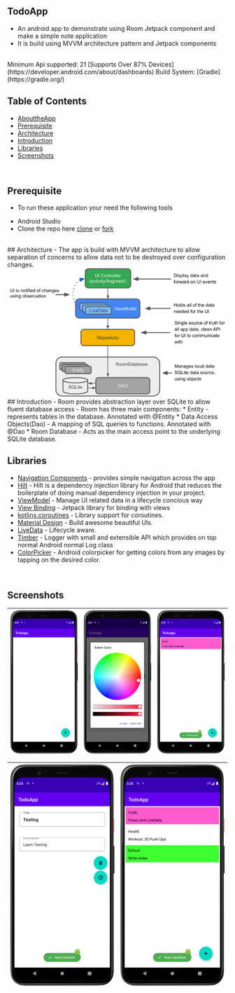 ## TodoApp
- An android app to demonstrate using Room Jetpack component and make a simple note application
- It is build using MVVM architecture pattern and Jetpack components

<br>
Minimum Api supported: 21 [Supports Over 87% Devices](https://developer.android.com/about/dashboards)
Build System: [Gradle](https://gradle.org/)
<br>

## Table of Contents
- [AbouttheApp](#abouttheapp)
- [Prerequisite](#prerequisite)
- [Architecture](#architecture)
- [Introduction](#introduction)
- [Libraries](#libraries)
- [Screenshots](#screenshots)
<br>

## Prerequisite
- To run these application your need the following tools
* Android Studio
* Clone the repo here [clone](https://github.com/Alex-mumo/TodoApp.git) or [fork]()

<br>
## Architecture
- The app is build with MVVM architecture to allow separation of concerns to allow data not to be destroyed over configuration changes.
<img src="assets/architecture.png">
## Introduction
- Room provides abstraction layer over SQLite to allow fluent database access
- Room has three main components:
*  Entity - represents tables in the database. Annotated with @Entity
*  Data Access Objects(Dao) - A mapping of SQL queries to functions. Annotated with @Dao
*  Room Database - Acts as the main access point to the underlying SQLite database.
<br>
   
## Libraries
* [Navigation Components](https://developer.android.com/guide/navigation/navigation-getting-started) - provides simple navigation across the app 
* [Hilt](https://developer.android.com/training/dependency-injection/hilt-android) - Hilt is a dependency injection library for Android that reduces the boilerplate of doing manual dependency injection in your project.
* [ViewModel](https://developer.android.com/topic/libraries/architecture/viewmodel) - Manage UI related data in a lifecycle concious way
* [View Binding](https://developer.android.com/topic/libraries/data-binding) - Jetpack library for binding with views
* [kotlinx.coroutines](https://github.com/Kotlin/kotlinx.coroutines) - Library support for coroutines.
* [Material Design](https://material.io/develop/android/docs/getting-started/) - Build awesome beautiful UIs.
* [LiveData](https://developer.android.com/topic/libraries/architecture/livedata) - Lifecycle aware.
* [Timber](https://jakewharton.github.io/timber/docs/5.x/) - Logger with small and extensible API which provides on top normal Android normal Log class
* [ColorPicker](https://github.com/skydoves/ColorPickerView) - Android colorpicker for getting colors from any images by tapping on the desired color.
<br>

## Screenshots

|<img src="assets/home.png" width=250/>|<img src="assets/select.png" width=250/>|<img src="assets/save.png" width=250/>
|:----:|:----:|:----:|

|<img src="assets/delete.png" width=250/>|<img src="assets/update.png" width=250/>|
|:----:|:----:|







